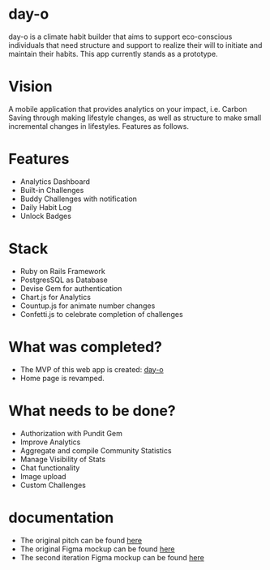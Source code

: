 # day-o
day-o is a climate habit builder that aims to support eco-conscious individuals that need structure and support to realize their will to initiate and maintain their habits. This app currently stands as a prototype. 

# Vision
A mobile application that provides analytics on your impact, i.e. Carbon Saving through making lifestyle changes, as well as structure to make small incremental changes in lifestyles. Features as follows. 

# Features
* Analytics Dashboard
* Built-in Challenges
* Buddy Challenges with notification
* Daily Habit Log
* Unlock Badges

# Stack
* Ruby on Rails Framework
* PostgresSQL as Database
* Devise Gem for authentication
* Chart.js for Analytics
* Countup.js for animate number changes
* Confetti.js to celebrate completion of challenges

# What was completed?
* The MVP of this web app is created: [day-o](http://www.day-o.cc/)
* Home page is revamped.

# What needs to be done?
* Authorization with Pundit Gem
* Improve Analytics
* Aggregate and compile Community Statistics
* Manage Visibility of Stats
* Chat functionality
* Image upload
* Custom Challenges

# documentation
* The original pitch can be found [here](https://docs.google.com/presentation/d/1Uc0oq8OO_seGtVjBO-Ce4HrxOSi-S5xQ-mzagFV9S1Q/edit?usp=sharing)
* The original Figma mockup can be found [here](https://www.figma.com/file/xEHSdrcwSXWhbb93A0R9gc/Day-0?node-id=0%3A1)
* The second iteration Figma mockup can be found [here](https://www.figma.com/file/xEHSdrcwSXWhbb93A0R9gc/Day-0?node-id=1%3A16)
